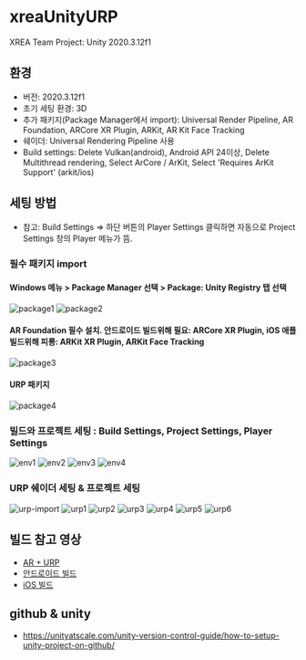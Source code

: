 # xreaUnityURP
XREA Team Project: Unity 2020.3.12f1 

## 환경
- 버전: 2020.3.12f1
- 초기 세팅 환경: 3D
- 추가 패키지(Package Manager에서 import): Universal Render Pipeline, AR Foundation, ARCore XR Plugin, ARKit, AR Kit Face Tracking
- 쉐이더: Universal Rendering Pipeline 사용
- Build settings: Delete Vulkan(android), Android API 24이상, Delete Multithread rendering, Select ArCore / ArKit, Select 'Requires ArKit Support' (arkit/ios)

## 세팅 방법

- 참고: Build Settings => 하단 버튼의 Player Settings 클릭하면 자동으로 Project Settings 창의 Player 메뉴가 뜸.

### 필수 패키지 import
#### Windows 메뉴 > Package Manager 선택 > Package: Unity Registry 탭 선택
![package1](markdown_images/package1.jpg)
![package2](markdown_images/package2.jpg)
#### AR Foundation 필수 설치. 안드로이드 빌드위해 필요: ARCore XR Plugin, iOS 애플 빌드위해 피룡: ARKit XR Plugin, ARKit Face Tracking
![package3](markdown_images/package3.jpg)
#### URP 패키지
![package4](markdown_images/package4.jpg)

### 빌드와 프로젝트 세팅 : Build Settings, Project Settings, Player Settings 
![env1](markdown_images/env-screenshot1.jpg)
![env2](markdown_images/env-screenshot2.jpg)
![env3](markdown_images/env-screenshot3.jpg)
![env4](markdown_images/env-screenshot4.jpg)

### URP 쉐이더 세팅 & 프로젝트 세팅
![urp-import](markdown_images/urp-import.jpg)
![urp1](markdown_images/urp-screenshot1.jpg)
![urp2](markdown_images/urp-screenshot2.jpg)
![urp3](markdown_images/urp-screenshot3.jpg)
![urp4](markdown_images/urp-screenshot4.jpg)
![urp5](markdown_images/env-urp-screenshot1.jpg)
![urp6](markdown_images/env-urp-screenshot2.jpg)


## 빌드 참고 영상
- [AR + URP](https://www.youtube.com/watch?v=yW34SiaXH7Q)
- [안드로이드 빌드](https://www.youtube.com/watch?v=gi9iHTY9z1o&t=602s)
- [iOS 빌드](https://www.youtube.com/watch?v=0g7tFKEbBNg&t=204s)

## github & unity
- https://unityatscale.com/unity-version-control-guide/how-to-setup-unity-project-on-github/
